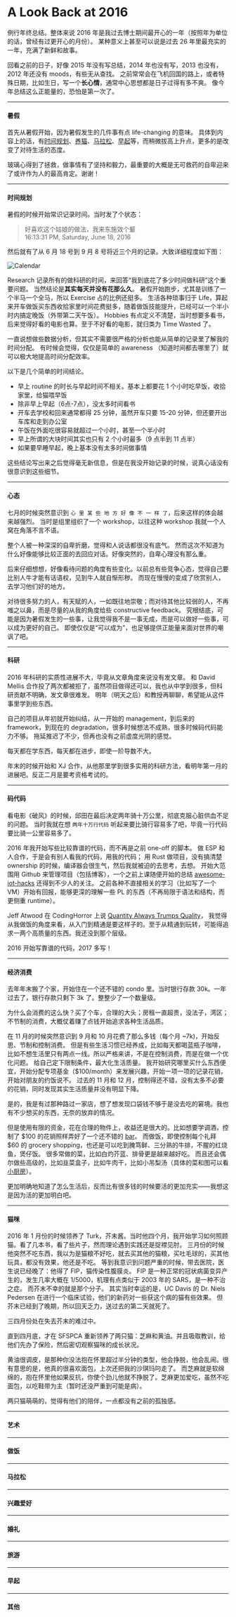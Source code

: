 # A Look Back at 2016

例行年终总结。整体来说 2016 年是我过去博士期间最开心的一年（按照年为单位的话，曾经有过更开心的月份）。
某种意义上甚至可以说是过去 26 年里最充实的一年，充满了新鲜和故事。

回看之前的日子，好像 2015 年没有写总结，2014 年也没有写，2013 也没有，2012 年还没有 moods，有些无从查找。
之前常常会在飞机回国的路上，或者特殊日期，比如生日，写一个**长心情**，通常中心思想都是日子过得有多不爽。
像今年总结这么正能量的，恐怕是第一次了。

---
#### 暑假

首先从暑假开始，因为暑假发生的几件事有点 life-changing 的意味。
具体到内容上的话，有[时间规划](#时间规划)、[养猫](#猫咪)、[马拉松](#马拉松)、[早起](#早起)等，而稍微拔高上升点，更多的是改变了对待生活的态度。

玻璃心得到了拯救，做事情有了坚持和毅力，最重要的大概是无可救药的自卑迎来了或许作为人的最高肯定。谢谢！

---
#### 时间规划

暑假的时候开始常识记录时间。当时发了个状态：

> 好喜欢这个姑娘的做法，我来东施效个颦  
> 16:13:31 PM, Saturday, June 18, 2016

然后就有了从 6 月 18 号到 9 月 8 号将近三个月的记录。大致详细程度如下图：

![Calendar](https://cloud.githubusercontent.com/assets/941519/21536716/1f8e8914-cd3b-11e6-82d9-2eba9d3abcb9.png)

Research 记录所有的做科研的时间，来回答“我到底花了多少时间做科研”这个重要问题。
当然结论是**其实每天并没有花那么久**。
暑假开始跑步，尤其是训练了一个半马一个全马，所以 Exercise 占的比例还挺多。
生活各种琐事归于 Life，算起来开车做饭买东西收拾家里时间花费挺多，随着做饭技能提升，已经可以一个半小时内搞定晚饭（外带第二天午饭）。
Hobbies 有点定义不清楚，当时想要多看书，后来觉得好看的电影也算。至于不好看的电影，就归类为 Time Wasted 了。

一直说想做些数据分析，但其实不需要很严格的分析也能从简单的记录里了解我的时间分配。
有时候会觉得，仅仅是简单的 awareness （知道时间都去哪里了）就可以极大地提高时间分配效率。

以下是几个简单的时间结论。

- 早上 routine 的时长与早起时间不相关。基本上都要花 1 个小时吃早饭，收拾家里，给猫喂早饭
- 除非早上早起（6点-7点），没太多时间看书
- 开车去学校和回来通常都得 25 分钟，虽然开车只要 15-20 分钟，但还要开出车库和走到办公室
- 午饭在外面吃很容易就超过一个小时，甚至一个半小时
- 早上所谓的大块时间其实也只有 2 个小时最多（9 点半到 11 点半）
- 如果要早睡早起，晚上基本没有太多时间做事情

这些结论写出来之后觉得毫无新信息，但是在我没开始记录的时候，说真心话没有很意识到这些细节。

---
#### 心态

七月的时候突然意识到 `心 里 某 些 地 方 好 像 不 一 样 了`，后来这样的体会越来越强烈。
当时是组里组织了一个 workshop，以往这种 workshop 我就一个人窝在角落不言不语。

整个人被一种深深的自卑折磨，觉得和人说话都很没有底气。
然而这次不知道为什么好像能够比较正面的去回应对话。好像突然的，自卑心理没有那么重。

后来仔细想想，好像看待问题的角度有些变化。以前总有些竞争心态，觉得自己要比别人牛才能有话语权，见到牛人就自惭形秽。
而现在慢慢的变成了欣赏别人，去学习他们好的地方。

对待很多努力的人，有天赋的人，一如既往地崇敬；而对待其他比较弱的人，不再嗤之以鼻，而是尽量的从我的角度给些 constructive feedback。
究根结底，可能是因为暑假发生的一些事，让我觉得我不是一事无成，而是可以做好一些事，可以成为更好的自己。
即使仅仅是“可以成为”，也足够提供正能量来面对世界的嘲讽了吧。

---
#### 科研

2016 年科研的实质性进展不大，毕竟从文章角度来说没有发文章。
和 David Mellis 合作投了两次都被拒了，虽然项目做得还可以，我也从中学到很多，但科研贡献不明确，发文章很难发。
明年（明天之后）和教授再聊聊，希望能从这件事里学到些东西。

自己的项目从年初就开始纠结，从一开始的 management，到后来的 framework，到现在的 degradation，很多时候想法不成熟，很多时候码代码能力不够。
拖延推迟了不少，但再也没有之前虚度光阴的感觉。

每天都在学东西，每天都在进步，即使一阶导数不大。

年末的时候开始和 XJ 合作，从他那里学到很多实用的科研方法，看明年第一月的进展吧。反正二月是要考资格考试的。

---
#### 码代码

看电影《破风》的时候，邱田在最后决定两年骑十万公里，彻底克服心脏供血不足的问题。
当时我就在想 `两年十万行代码` 听起来要比骑行容易多了吧，毕竟一行代码要比骑一公里容易多了。

2016 年我开始写些比较靠谱的代码，而不再是之前 one-off 的脚本。
做 ESP 和人合作，于是会有别人看我的代码，用我的代码；
用 Rust 做项目，没有搞清楚 ownership 的时候，编译器会很生气，然后我就被迫的去思考，去想。
开始大范围用 Github 来管理项目（包括博客），一个之前上课随便开始的总结 [awesome-iot-hacks](https://github.com/nebgnahz/awesome-iot-hacks) 还得到不少人的关注。
之前各种不直接相关的学习（比如写了一个 VM）开始有回报，能够更深的理解一些 PL 的东西（不再局限于语法和结构，而更侧重 runtime）。

Jeff Atwood 在 CodingHorror 上说 [Quantity Always Trumps Quality](https://blog.codinghorror.com/quantity-always-trumps-quality/)，
我觉得从我做饭的角度来看，从入门到精通是要这样子的。至于从精通到玩转，可能得追求一两个高质量的东西。我还没到那个层级。

2016 开始写靠谱的代码，2017 多写！

---
#### 经济消费

去年年末搬了个家，开始住在一个还不错的 condo 里。当时银行存款 30k。一年过去了，银行存款只剩下 3k 了。整整少了一个数量级。

为什么会消费的这么快？买了个车，合理的大头；房租一直超贵，没法子，湾区；不节制的消费，大概仗着赚了点钱开始追求各种生活品质。

在 11 月的时候突然意识到 9 月和 10 月花费了那么多钱（每个月 ~7k)，开始反思、节制和控制消费。
但是有些生活习惯已经养成，比如每天都喝蓝瓶子咖啡，比如不想生活里只有两点一线。所以严格来讲，不是在控制消费，而是在做一个优化问题。
给自己定下限制条件，最大化生活质量。
我开始研究哪里买什么东西便宜，开始分配专项基金（$100/month）来发展兴趣，开始一项一项的记录花销，开始对朋友的约饭说不。
过去的 11 月和 12 月，控制得还不错，没有太多不必要的花销，同时发现其实生活质量并没有明显下降。

是的，我是有过那种路过一家店，想了想发现口袋钱不够于是没去吃的窘境。我也有不少想买的东西，无奈的放弃的情况。

但是使用有限的资金，花在合理的物件上，收益还是很大的。比如想要学调酒，控制了 $100 的花销照样弄好了一个还不错的 [bar](https://github.com/nebgnahz/blog/blob/master/posts/home-bar.md)。
而做饭，即使控制每个礼拜 $60 的 grocery shopping，也还是可以吃到腌笃鲜、三分熟的牛排，不腥的红烧鱼，煲仔饭。
很多常做的菜，比如白灼芥蓝、排骨更是越来越好吃。
而且还会偶尔做些高级的，比如韭菜盒子，比如牛肉干，比如小吊梨汤（具体的菜和图可以看 [小厨房](https://github.com/nebgnahz/blog/blob/master/posts/kitchenette.md)）。

更加明确地知道了怎么生活后，反而比有很多钱的时候要活的更加充实——我想这是因为活的更加明白吧。

---
#### 猫咪

2016 年 1 月份的时候领养了 Turk，芥末酱。当时他四个月，我开始学习如何照顾猫。看了几本书，看了些片子，然而理论遇到实践还是捉襟见肘。
三月份的时候他突然不吃东西，我以为是猫粮不好吃，就去买其他的猫粮，买吐毛球的，买其他玩具，都没有效果，他还是不吃。
等到我意识到问题严重的时候，带去医院，医生说已经晚了：他得了 FIP，猫传染性腹膜炎。
FIP 是一种正常的冠状病菌变异产生的，发生几率大概在 1/5000，机理有点类似于 2003 年的 SARS，是一种不治之症。
而芥末不幸的就是那个分子。
其实当时幸运的是，UC Davis 的 Dr. Niels Pedersen 在进行一个临床试验，他们的新药对一些获这个病的猫有些效果。
但芥末已经到了晚期，所以回天乏力，送过去的第二天就死了。

三四月份处在失去芥末的难过中。

直到四月底，才在 SFSPCA 重新领养了两只猫：芝麻和黄油。并且吸取教训，给他们先办了保险，然后密切观察猫咪的成长状况。

黄油很调皮，是那种你没法抱在怀里超过半分钟的类型，他会挣脱，他会乱闹。很有意思的是，他真的很喜欢面包，上次还把我的沙琪玛叼走了。
而芝麻就是软绵绵的，抱在怀里他如果反抗，你使个劲儿他就不挣脱了。芝麻更加爱吃，虽然不吃面包，以吃鞋带为主（暂时还没严重到可能是病）。

两只猫萌萌的，觉得有他们的陪伴，一点都没有之前的孤独感。

---
#### 艺术

---
#### 做饭

---
#### 马拉松

---
#### 兴趣爱好

---
#### 婚礼

---
#### 旅游

---
#### 早起

---
#### 其他
